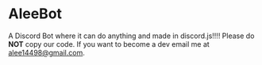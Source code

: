 # AleeBot
A Discord Bot where it can do anything and made in discord.js!!!!
Please do **NOT** copy our code.
If you want to become a dev email me at alee14498@gmail.com.
